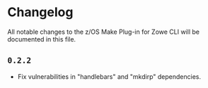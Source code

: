 # Changelog

All notable changes to the z/OS Make Plug-in for Zowe CLI will be documented in this file.

## `0.2.2`

- Fix vulnerabilities in "handlebars" and "mkdirp" dependencies.
